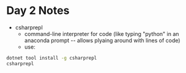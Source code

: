 # Day 2 Notes

- csharprepl
    - command-line interpreter for code (like typing "python" in an anaconda prompt -- allows plyaing around with lines of code)
    - use: 
```bash
dotnet tool install -g csharprepl
csharprepl
```